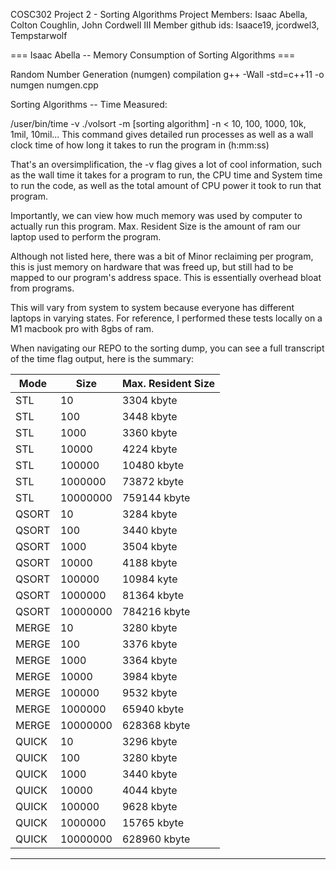 COSC302 Project 2 - Sorting Algorithms
Project Members: Isaac Abella, Colton Coughlin, John Cordwell III
Member github ids: Isaace19, jcordwel3, Tempstarwolf


=== Isaac Abella -- Memory Consumption of Sorting Algorithms ===

Random Number Generation (numgen) compilation
g++ -Wall -std=c++11 -o numgen numgen.cpp

Sorting Algorithms -- Time Measured:

/user/bin/time -v ./volsort -m [sorting algorithm] -n < 10, 100, 1000, 10k, 1mil, 10mil...
This command gives detailed run processes as well as a wall clock time of how long
it takes to run the program in (h:mm:ss)

That's an oversimplification, the -v flag gives a lot of cool information, such as
the wall time it takes for a program to run, the CPU time and System time to run the code, as 
well as the total amount of CPU power it took to run that program. 

Importantly, we can view how much memory was used by computer to actually run this program. 
Max. Resident Size is the amount of ram our laptop used to perform the program. 

Although not listed here, there was a bit of Minor reclaiming per program, this is just memory
on hardware that was freed up, but still had to be mapped to our program's address space. This is
essentially overhead bloat from programs.


This will vary from system to system because everyone has different laptops in varying states. 
For reference, I performed these tests locally on a M1 macbook pro with 8gbs of ram.

When navigating our REPO to the sorting dump, you can see a full transcript of the time flag output, 
here is the summary:

| Mode  | Size     | Max. Resident Size |
|-------|----------|--------------------|
| STL   | 10       | 3304 kbyte         |
| STL   | 100      | 3448 kbyte         |
| STL   | 1000     | 3360 kbyte         |
| STL   | 10000    | 4224 kbyte         |
| STL   | 100000   | 10480 kbyte        |
| STL   | 1000000  | 73872 kbyte        |
| STL   | 10000000 | 759144 kbyte       |
| QSORT | 10       | 3284 kbyte         |
| QSORT | 100      | 3440 kbyte         |
| QSORT | 1000     | 3504 kbyte         |
| QSORT | 10000    | 4188 kbyte         |
| QSORT | 100000   | 10984 kyte         |
| QSORT | 1000000  | 81364 kbyte        |
| QSORT | 10000000 | 784216 kbyte       |
| MERGE | 10       | 3280 kbyte         |
| MERGE | 100      | 3376 kbyte         |
| MERGE | 1000     | 3364 kbyte         |
| MERGE | 10000    | 3984 kbyte         |
| MERGE | 100000   | 9532 kbyte         |
| MERGE | 1000000  | 65940 kbyte        |
| MERGE | 10000000 | 628368 kbyte       |
| QUICK | 10       | 3296 kbyte         |
| QUICK | 100      | 3280 kbyte         |
| QUICK | 1000     | 3440 kbyte         |
| QUICK | 10000    | 4044 kbyte         |
| QUICK | 100000   | 9628 kbyte         |
| QUICK | 1000000  | 15765 kbyte        |
| QUICK | 10000000 | 628960 kbyte       |
------------------------------------------
